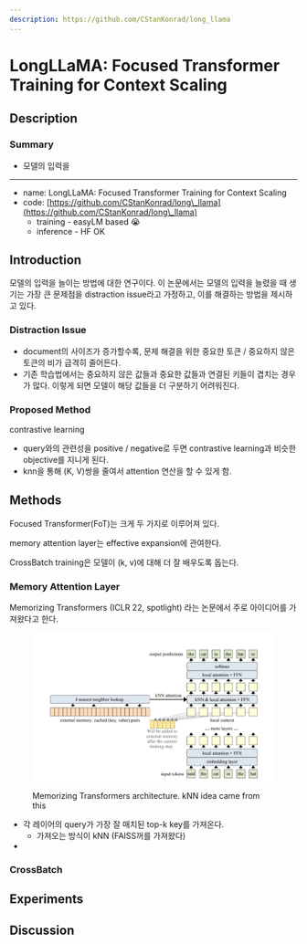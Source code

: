 ```yaml
---
description: https://github.com/CStanKonrad/long_llama
---
```


# LongLLaMA: Focused Transformer Training for Context Scaling

## Description

### Summary

* 모델의 입력을&#x20;

***

* name: LongLLaMA: Focused Transformer Training for Context Scaling
* code: [https://github.com/CStanKonrad/long\_llama](https://github.com/CStanKonrad/long\_llama)
  * training - easyLM based :sob:
  * inference - HF OK

## Introduction

모델의 입력을 늘이는 방법에 대한 연구이다. 이 논문에서는 모델의 입력을 늘렸을 때 생기는 가장 큰 문제점을 distraction issue라고 가정하고, 이를 해결하는 방법을 제시하고 있다.

### Distraction Issue

* document의 사이즈가 증가할수록, 문제 해결을 위한 중요한 토큰 / 중요하지 않은 토큰의 비가 급격히 줄어든다.
* 기존 학습법에서는 중요하지 않은 값들과 중요한 값들과 연결된 키들이 겹치는 경우가 많다. 이렇게 되면 모델이 해당 값들을 더 구분하기 어려워진다.

### Proposed Method

contrastive learning

* query와의 관련성을 positive / negative로 두면 contrastive learning과 비슷한 objective를 지니게 된다.
* knn을 통해 (K, V)쌍을 줄여서 attention 연산을 할 수 있게 함.

## Methods

Focused Transformer(FoT)는 크게 두 가지로 이루어져 있다.

memory attention layer는 effective expansion에 관여한다.

CrossBatch training은 모델이 (k, v)에 대해 더 잘 배우도록 돕는다.

### Memory Attention Layer

Memorizing Transformers (ICLR 22, spotlight) 라는 논문에서 주로 아이디어를 가져왔다고 한다.

<figure><img src="../.gitbook/assets/image.png" alt=""><figcaption><p>Memorizing Transformers architecture. kNN idea came from this</p></figcaption></figure>

* 각 레이어의 query가 가장 잘 매치된 top-k key를 가져온다.
  * 가져오는 방식이 kNN (FAISS꺼를 가져왔다)
*

### CrossBatch

## Experiments



## Discussion



